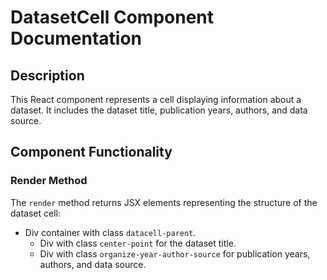 # DatasetCell Component Documentation

## Description
This React component represents a cell displaying information about a dataset. It includes the dataset title, publication years, authors, and data source.

## Component Functionality

### Render Method
The `render` method returns JSX elements representing the structure of the dataset cell:
- Div container with class `datacell-parent`.
  - Div with class `center-point` for the dataset title.
  - Div with class `organize-year-author-source` for publication years, authors, and data source.
